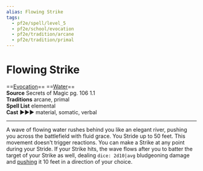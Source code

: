 ```yaml
---
alias: Flowing Strike
tags:
  - pf2e/spell/level_5
  - pf2e/school/evocation
  - pf2e/tradition/arcane
  - pf2e/tradition/primal
---
```


# Flowing Strike

==[Evocation](../../../Traits/Evocation.md)== ==[Water](../../../Traits/Water.md)==  
__Source__ Secrets of Magic pg. 106 1.1  
**Traditions** arcane, primal  
**Spell List** elemental  
**Cast** ►►► material, somatic, verbal

---

A wave of flowing water rushes behind you like an elegant river, pushing you across the battlefield with fluid grace. You Stride up to 50 feet. This movement doesn't trigger reactions. You can make a Strike at any point during your Stride. If your Strike hits, the wave flows after you to batter the target of your Strike as well, dealing `dice: 2d10|avg` bludgeoning damage and [pushing](../../../Rules/Forced%20Movement.md) it 10 feet in a direction of your choice.
